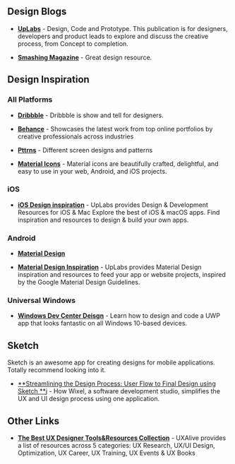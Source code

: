 

## Design Blogs
* [**UpLabs**](https://www.uplabs.com/) - Design, Code and Prototype. This publication is for designers, developers and product leads to explore and discuss the creative process, from Concept to completion.

* [**Smashing Magazine**](https://www.smashingmagazine.com/) - Great design resource.


## Design Inspiration

### All Platforms
* [**Dribbble**](https://dribbble.com/) - Dribbble is show and tell for designers.

* [**Behance**](https://www.behance.net/) - Showcases the latest work from top online portfolios by creative professionals across industries

* [**Pttrns**](http://pttrns.com/) - Different screen designs and patterns

* [**Material Icons**](https://material.io/icons/) - Material icons are beautifully crafted, delightful, and easy to use in your web, Android, and iOS projects. 

### iOS
* [**iOS Design inspiration**](https://ios.uplabs.com/posts/c/resources/) - UpLabs provides Design & Development Resources for iOS & Mac
Explore the best of iOS & macOS apps. Find inspiration and resources to design & build your own apps.

### Android
* [**Material Design**](https://material.io/guidelines/material-design/introduction.html#)

* [**Material Design Inspiration**](https://material.uplabs.com/posts/c/resources/) - UpLabs provides Material Design inspiration and resources to feed your app or website projects, inspired by the Google Material Design Guidelines.

### Universal Windows 
* [**Windows Dev Center Deisgn**](https://developer.microsoft.com/en-us/windows/apps/design) - Learn how to design and code a UWP app that looks fantastic on all Windows 10-based devices.

## Sketch
Sketch is an awesome app for creating designs for mobile applications. Totally recommend looking into it.
* [**Streamlining the Design Process: User Flow to Final Design using Sketch **](https://medium.com/@wixelhq/streamlining-the-design-process-user-flow-to-final-design-using-sketch-ba71d2355bf9#.luonhfaxz)j - How Wixel, a software development studio, simplifies the UX and UI design process using one application.

## Other Links
* [**The Best UX Designer Tools&Resources Collection**](https://medium.com/@UXAliveTurkey/the-best-ux-designer-tools-resources-collection-24bf115d17bc#.j1gmmd21n) - UXAlive provides a list of resources across 5 categories: UX Research, UX/UI Design, Optimization, UX Career, UX Training, UX Events & UX Books